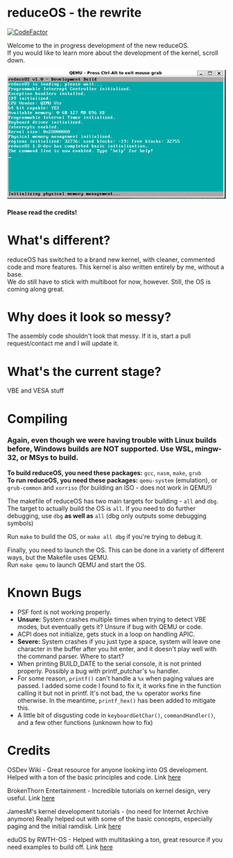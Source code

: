# reduceOS - the rewrite
[![CodeFactor](https://www.codefactor.io/repository/github/sasdallas/reduceos/badge/rewrite)](https://www.codefactor.io/repository/github/sasdallas/reduceos/overview/rewrite)

Welcome to the in progress development of the new reduceOS.\
If you would like to learn more about the development of the kernel, scroll down.

![reduceOS image](reduceOSDemo.png)

#### Please read the credits!
# What's different?
reduceOS has switched to a brand new kernel, with cleaner, commented code and more features. This kernel is also written entirely by me, without a base.\
We do still have to stick with multiboot for now, however. Still, the OS is coming along great.

# Why does it look so messy?
The assembly code shouldn't look that messy. If it is, start a pull request/contact me and I will update it.

# What's the current stage?
VBE and VESA stuff

# Compiling
### Again, even though we were having trouble with Linux builds before, Windows builds are NOT supported. Use WSL, mingw-32, or MSys to build.

**To build reduceOS, you need these packages:** `gcc`, `nasm`, `make`, `grub`\
**To run reduceOS, you need these packages:** `qemu-system` (emulation), or `grub-common` and `xorriso` (for building an ISO - does not work in QEMU!)


The makefile of reduceOS has two main targets for building - `all` and `dbg`.\
The target to actually build the OS is `all`. If you need to do further debugging, use `dbg` **as well as** `all` (dbg only outputs some debugging symbols)

Run `make` to build the OS, or `make all dbg` if you're trying to debug it.

Finally, you need to launch the OS. This can be done in a variety of different ways, but the Makefile uses QEMU.\
Run `make qemu` to launch QEMU and start the OS.


# Known Bugs
- PSF font is not working properly.
- **Unsure:** System crashes multiple times when trying to detect VBE modes, but eventually gets it? Unsure if bug with QEMU or code.
- ACPI does not initialize, gets stuck in a loop on handling APIC.
- **Severe:** System crashes if you just type a space, system will leave one character in the buffer after you hit enter, and it doesn't play well with the command parser. Where to start?
- When printing BUILD_DATE to the serial console, it is not printed properly. Possibly a bug with printf_putchar's `%u` handler.
- For some reason, `printf()` can't handle a `%x` when paging values are passed. I added some code I found to fix it, it works fine in the function calling it but not in printf. It's not bad, the `%x` operator works fine otherwise. In the meantime, `printf_hex()` has been added to mitigate this.
- A little bit of disgusting code in `keyboardGetChar()`, `commandHandler()`, and a few other functions (unknown how to fix)

# Credits
OSDev Wiki - Great resource for anyone looking into OS development. Helped with a ton of the basic principles and code. Link [here](https://wiki.osdev.org/)

BrokenThorn Entertainment - Incredible tutorials on kernel design, very useful. Link [here](http://www.brokenthorn.com/Resources/OSDevIndex.html)

JamesM's kernel development tutorials - (no need for Internet Archive anymore) Really helped out with some of the basic concepts, especially paging and the initial ramdisk. Link [here](http://jamesmolloy.co.uk/tutorial_html/)

eduOS by RWTH-OS - Helped with multitasking a ton, great resource if you need examples to build off. Link [here](https://github.com/RWTH-OS/eduOS)